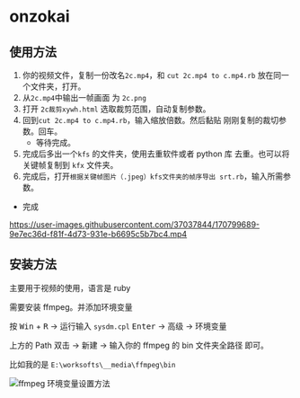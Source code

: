 # onzokai

## 使用方法

1. 你的视频文件，复制一份改名`2c.mp4`，和 `cut 2c.mp4 to c.mp4.rb` 放在同一个文件夹，打开。
2. 从`2c.mp4`中输出一帧画面 为 `2c.png`
3. 打开 `2c裁剪xywh.html` 选取裁剪范围，自动复制参数。
4. 回到`cut 2c.mp4 to c.mp4.rb`，输入缩放倍数。然后黏贴 刚刚复制的裁切参数。回车。
   - 等待完成。
5. 完成后多出一个`kfs` 的文件夹，使用去重软件或者 python 库 去重。也可以将关键帧复制到 `kfx` 文件夹。
6. 完成后，打开`根据关键帧图片（.jpeg）kfs文件夹的帧序导出 srt.rb`，输入所需参数。
- 完成

https://user-images.githubusercontent.com/37037844/170799689-9e7ec36d-f81f-4d73-931e-b6695c5b7bc4.mp4












## 安装方法

主要用于视频的使用，语言是 ruby

需要安装 ffmpeg。并添加环境变量

按 <kbd>Win</kbd> + <kbd>R</kbd> -> 运行输入 `sysdm.cpl` <kbd>Enter</kbd> -> 高级 -> 环境变量

上方的 Path 双击 -> 新建 -> 输入你的 ffmpeg 的 bin 文件夹全路径 即可。

比如我的是 `E:\worksofts\__media\ffmpeg\bin`

![ffmpeg 环境变量设置方法](https://user-images.githubusercontent.com/37037844/170719677-eb2c9c9a-252c-44f1-a0d4-4ce42c427a93.png)
